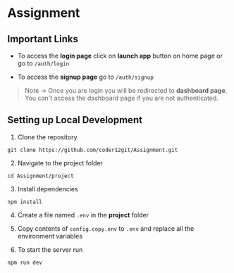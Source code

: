 # Assignment

## Important Links

- To access the **login page** click on **launch app** button on home page or go to ``/auth/login``

- To access the **signup page** go to ``/auth/signup``

> Note -> Once you are login you will be redirected to **dashboard page**.
> You can't access the dashboard page if you are not authenticated.


## Setting up Local Development

1. Clone the repository

```
git clone https://github.com/coder12git/Assignment.git
```

2. Navigate to the project folder

```
cd Assignment/project
```

3. Install dependencies

```
npm install
```

4. Create a file named `.env` in the **project** folder

5. Copy contents of `config.copy.env` to `.env` and replace all the environment variables

6. To start the server run

```
npm run dev
```
